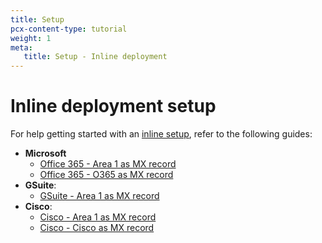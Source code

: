 ```yaml
---
title: Setup
pcx-content-type: tutorial
weight: 1
meta:
   title: Setup - Inline deployment
---
```


# Inline deployment setup

For help getting started with an [inline setup](/email-security/deployment/inline/), refer to the following guides:

- **Microsoft**
   - [Office 365 - Area 1 as MX record](#link-needed)
   - [Office 365 - O365 as MX record](#link-needed)
- **GSuite**: 
   - [GSuite - Area 1 as MX record](/email-security/static/GSuite-Area1-MX.pdf)
- **Cisco**:
   - [Cisco - Area 1 as MX record](/email-security/static/Cisco-Area1-MX.pdf)
   - [Cisco - Cisco as MX record](/email-security/static/Cisco-Cisco-MX.pdf)